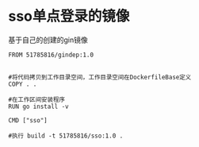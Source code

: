 # sso单点登录的镜像

基于自己的创建的gin镜像

```
FROM 51785816/gindep:1.0


#将代码拷贝到工作目录空间，工作目录空间在DockerfileBase定义
COPY . .

#在工作区间安装程序
RUN go install -v

CMD ["sso"]

#执行 build -t 51785816/sso:1.0 .
```